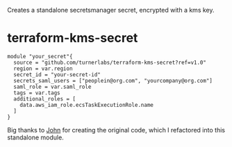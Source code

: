 Creates a standalone secretsmanager secret, encrypted with a kms key.

# terraform-kms-secret

```hcl
module "your_secret"{
  source = "github.com/turnerlabs/terraform-kms-secret?ref=v1.0"
  region = var.region
  secret_id = "your-secret-id"
  secrets_saml_users = ["peoplein@org.com", "yourcompany@org.com"]
  saml_role = var.saml_role
  tags = var.tags
  additional_roles = [
    data.aws_iam_role.ecsTaskExecutionRole.name
  ]
}

```

Big thanks to [John](https://github.com/jritsema) for creating the original code, which I refactored into this standalone module.
